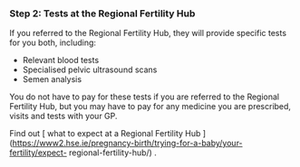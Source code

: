 ###  **Step 2: Tests at the Regional Fertility Hub**

If you referred to the Regional Fertility Hub, they will provide specific
tests for you both, including:

  * Relevant blood tests 
  * Specialised pelvic ultrasound scans 
  * Semen analysis 

You do not have to pay for these tests if you are referred to the Regional
Fertility Hub, but you may have to pay for any medicine you are prescribed,
visits and tests with your GP.

Find out [ what to expect at a Regional Fertility Hub
](https://www2.hse.ie/pregnancy-birth/trying-for-a-baby/your-fertility/expect-
regional-fertility-hub/) .
